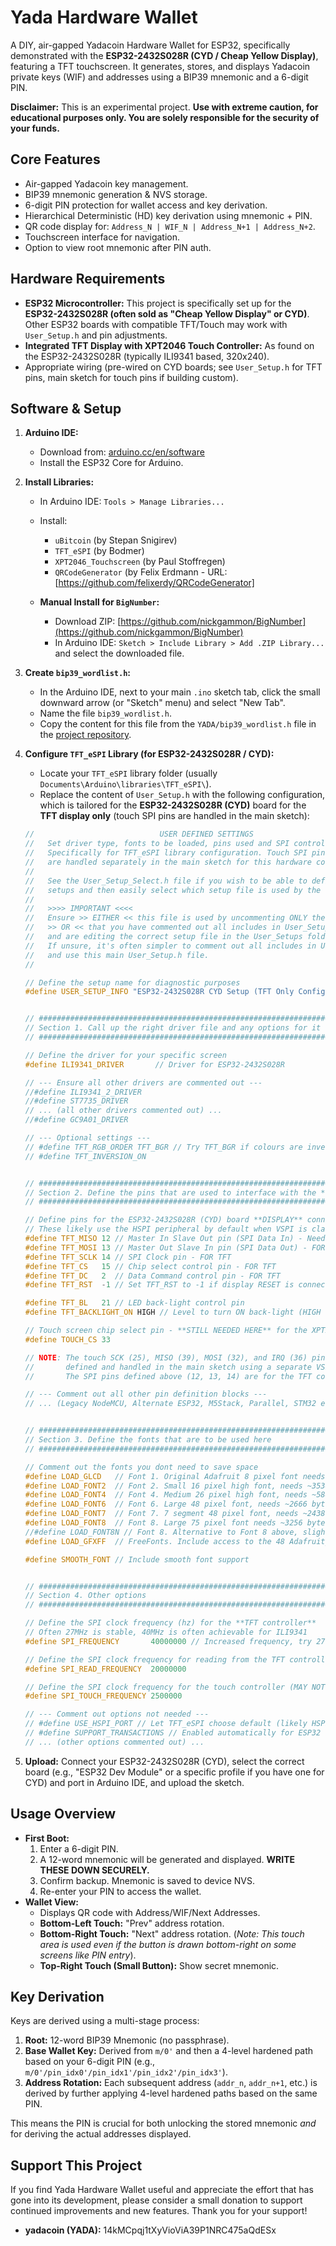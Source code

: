 # Yada Hardware Wallet 

A DIY, air-gapped Yadacoin Hardware Wallet for ESP32, specifically demonstrated with the **ESP32-2432S028R (CYD / Cheap Yellow Display)**, featuring a TFT touchscreen. It generates, stores, and displays Yadacoin private keys (WIF) and addresses using a BIP39 mnemonic and a 6-digit PIN.

**Disclaimer:** This is an experimental project. **Use with extreme caution, for educational purposes only. You are solely responsible for the security of your funds.**

## Core Features

*   Air-gapped Yadacoin key management.
*   BIP39 mnemonic generation & NVS storage.
*   6-digit PIN protection for wallet access and key derivation.
*   Hierarchical Deterministic (HD) key derivation using mnemonic + PIN.
*   QR code display for: `Address_N | WIF_N | Address_N+1 | Address_N+2`.
*   Touchscreen interface for navigation.
*   Option to view root mnemonic after PIN auth.

## Hardware Requirements

*   **ESP32 Microcontroller:** This project is specifically set up for the **ESP32-2432S028R (often sold as "Cheap Yellow Display" or CYD)**. Other ESP32 boards with compatible TFT/Touch may work with `User_Setup.h` and pin adjustments.
*   **Integrated TFT Display with XPT2046 Touch Controller:** As found on the ESP32-2432S028R (typically ILI9341 based, 320x240).
*   Appropriate wiring (pre-wired on CYD boards; see `User_Setup.h` for TFT pins, main sketch for touch pins if building custom).

## Software & Setup

1.  **Arduino IDE:**
    *   Download from: [arduino.cc/en/software](https://www.arduino.cc/en/software/)
    *   Install the ESP32 Core for Arduino.

2.  **Install Libraries:**
    *   In Arduino IDE: `Tools > Manage Libraries...`
    *   Install:
        *   `uBitcoin` (by Stepan Snigirev)
        *   `TFT_eSPI` (by Bodmer)
        *   `XPT2046_Touchscreen` (by Paul Stoffregen)
        *   `QRCodeGenerator` (by Felix Erdmann - URL: [https://github.com/felixerdy/QRCodeGenerator]

    *   **Manual Install for `BigNumber`:**
        *   Download ZIP: [https://github.com/nickgammon/BigNumber](https://github.com/nickgammon/BigNumber)
        *   In Arduino IDE: `Sketch > Include Library > Add .ZIP Library...` and select the downloaded file.

3.  **Create `bip39_wordlist.h`:**
    *   In the Arduino IDE, next to your main `.ino` sketch tab, click the small downward arrow (or "Sketch" menu) and select "New Tab".
    *   Name the file `bip39_wordlist.h`.
    *   Copy the content for this file from the `YADA/bip39_wordlist.h` file in the [project repository](https://github.com/mrfixit-stickyhash/yada-wallet/blob/main/YADA/bip39_wordlist.h).

4.  **Configure `TFT_eSPI` Library (for ESP32-2432S028R / CYD):**
    *   Locate your `TFT_eSPI` library folder (usually `Documents\Arduino\libraries\TFT_eSPI\`).
    *   Replace the content of `User_Setup.h` with the following configuration, which is tailored for the **ESP32-2432S028R (CYD)** board for the **TFT display only** (touch SPI pins are handled in the main sketch):

    ```cpp
    //                            USER DEFINED SETTINGS
    //   Set driver type, fonts to be loaded, pins used and SPI control method etc.
    //   Specifically for TFT_eSPI library configuration. Touch SPI pins (SCK, MOSI, MISO)
    //   are handled separately in the main sketch for this hardware configuration.
    //
    //   See the User_Setup_Select.h file if you wish to be able to define multiple
    //   setups and then easily select which setup file is used by the compiler.
    //
    //   >>>> IMPORTANT <<<<
    //   Ensure >> EITHER << this file is used by uncommenting ONLY the lines you need
    //   >> OR << that you have commented out all includes in User_Setup_Select.h
    //   and are editing the correct setup file in the User_Setups folder.
    //   If unsure, it's often simpler to comment out all includes in User_Setup_Select.h
    //   and use this main User_Setup.h file.
    //

    // Define the setup name for diagnostic purposes
    #define USER_SETUP_INFO "ESP32-2432S028R CYD Setup (TFT Only Config)"


    // ##################################################################################
    // Section 1. Call up the right driver file and any options for it
    // ##################################################################################

    // Define the driver for your specific screen
    #define ILI9341_DRIVER       // Driver for ESP32-2432S028R

    // --- Ensure all other drivers are commented out ---
    //#define ILI9341_2_DRIVER
    //#define ST7735_DRIVER
    // ... (all other drivers commented out) ...
    //#define GC9A01_DRIVER

    // --- Optional settings ---
    // #define TFT_RGB_ORDER TFT_BGR // Try TFT_BGR if colours are inverted
    // #define TFT_INVERSION_ON


    // ##################################################################################
    // Section 2. Define the pins that are used to interface with the **TFT DISPLAY**
    // ##################################################################################

    // Define pins for the ESP32-2432S028R (CYD) board **DISPLAY** connection
    // These likely use the HSPI peripheral by default when VSPI is claimed by touch
    #define TFT_MISO 12 // Master In Slave Out pin (SPI Data In) - Needed if reading from TFT
    #define TFT_MOSI 13 // Master Out Slave In pin (SPI Data Out) - FOR TFT
    #define TFT_SCLK 14 // SPI Clock pin - FOR TFT
    #define TFT_CS   15 // Chip select control pin - FOR TFT
    #define TFT_DC   2  // Data Command control pin - FOR TFT
    #define TFT_RST  -1 // Set TFT_RST to -1 if display RESET is connected to ESP32 board RST

    #define TFT_BL   21 // LED back-light control pin
    #define TFT_BACKLIGHT_ON HIGH // Level to turn ON back-light (HIGH or LOW)

    // Touch screen chip select pin - **STILL NEEDED HERE** for the XPT2046 library constructor
    #define TOUCH_CS 33

    // NOTE: The touch SCK (25), MISO (39), MOSI (32), and IRQ (36) pins are now
    //       defined and handled in the main sketch using a separate VSPI instance.
    //       The SPI pins defined above (12, 13, 14) are for the TFT connection only.

    // --- Comment out all other pin definition blocks ---
    // ... (Legacy NodeMCU, Alternate ESP32, M5Stack, Parallel, STM32 etc blocks all commented out) ...


    // ##################################################################################
    // Section 3. Define the fonts that are to be used here
    // ##################################################################################

    // Comment out the fonts you dont need to save space
    #define LOAD_GLCD   // Font 1. Original Adafruit 8 pixel font needs ~1820 bytes in FLASH
    #define LOAD_FONT2  // Font 2. Small 16 pixel high font, needs ~3534 bytes in FLASH, 96 characters
    #define LOAD_FONT4  // Font 4. Medium 26 pixel high font, needs ~5848 bytes in FLASH, 96 characters
    #define LOAD_FONT6  // Font 6. Large 48 pixel font, needs ~2666 bytes in FLASH, only characters 1234567890:-.apm
    #define LOAD_FONT7  // Font 7. 7 segment 48 pixel font, needs ~2438 bytes in FLASH, only characters 1234567890:.
    #define LOAD_FONT8  // Font 8. Large 75 pixel font needs ~3256 bytes in FLASH, only characters 1234567890:-.
    //#define LOAD_FONT8N // Font 8. Alternative to Font 8 above, slightly narrower, so 3 digits fit a 160 pixel wide TFT
    #define LOAD_GFXFF  // FreeFonts. Include access to the 48 Adafruit_GFX free fonts FF1 to FF48 and custom fonts

    #define SMOOTH_FONT // Include smooth font support


    // ##################################################################################
    // Section 4. Other options
    // ##################################################################################

    // Define the SPI clock frequency (hz) for the **TFT controller**
    // Often 27MHz is stable, 40MHz is often achievable for ILI9341
    #define SPI_FREQUENCY       40000000 // Increased frequency, try 27000000 if unstable

    // Define the SPI clock frequency for reading from the TFT controller
    #define SPI_READ_FREQUENCY  20000000

    // Define the SPI clock frequency for the touch controller (MAY NOT BE USED by TFT_eSPI now, but good practice)
    #define SPI_TOUCH_FREQUENCY 2500000

    // --- Comment out options not needed ---
    // #define USE_HSPI_PORT // Let TFT_eSPI choose default (likely HSPI if VSPI is used for touch)
    // #define SUPPORT_TRANSACTIONS // Enabled automatically for ESP32
    // ... (other options commented out) ...
    ```

5.  **Upload:** Connect your ESP32-2432S028R (CYD), select the correct board (e.g., "ESP32 Dev Module" or a specific profile if you have one for CYD) and port in Arduino IDE, and upload the sketch.

## Usage Overview

*   **First Boot:**
    1.  Enter a 6-digit PIN.
    2.  A 12-word mnemonic will be generated and displayed. **WRITE THESE DOWN SECURELY.**
    3.  Confirm backup. Mnemonic is saved to device NVS.
    4.  Re-enter your PIN to access the wallet.
*   **Wallet View:**
    *   Displays QR code with Address/WIF/Next Addresses.
    *   **Bottom-Left Touch:** "Prev" address rotation.
    *   **Bottom-Right Touch:** "Next" address rotation. (*Note: This touch area is used even if the button is drawn bottom-right on some screens like PIN entry*).
    *   **Top-Right Touch (Small Button):** Show secret mnemonic.

## Key Derivation

Keys are derived using a multi-stage process:
1.  **Root:** 12-word BIP39 Mnemonic (no passphrase).
2.  **Base Wallet Key:** Derived from `m/0'` and then a 4-level hardened path based on your 6-digit PIN (e.g., `m/0'/pin_idx0'/pin_idx1'/pin_idx2'/pin_idx3'`).
3.  **Address Rotation:** Each subsequent address (`addr_n`, `addr_n+1`, etc.) is derived by further applying 4-level hardened paths based on the same PIN.

This means the PIN is crucial for both unlocking the stored mnemonic *and* for deriving the actual addresses displayed.

## Support This Project

If you find Yada Hardware Wallet useful and appreciate the effort that has gone into its development, please consider a small donation to support continued improvements and new features. Thank you for your support!
*   **yadacoin (YADA):** 14kMCpqj1tXyVioViA39P1NRC475aQdESx
